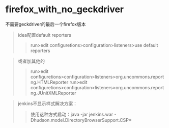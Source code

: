 # firefox_with_no_geckdriver
不需要geckdriver的最后一个firefox版本


>idea配置default reporters
>>run>edit configuretions>configuration>listeners>use default reporters


>或者加其他的
>>run>edit configuretions>configuration>listeners>org.uncommons.reportng.HTMLReporter
>>run>edit configuretions>configuration>listeners>org.uncommons.reportng.JUnitXMLReporter


>jenkins不显示样式解决方案：
>>使用这种方式启动：java  -jar jenkins.war -Dhudson.model.DirectoryBrowserSupport.CSP=
